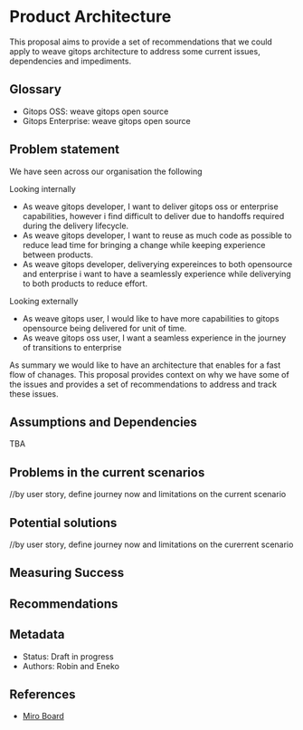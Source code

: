 # Product Architecture
This proposal aims to provide a set of recommendations that we could apply to weave gitops architecture to address 
some current issues, dependencies and impediments. 

## Glossary 

- Gitops OSS: weave gitops open source
- Gitops Enterprise: weave gitops open source

## Problem statement

We have seen across our organisation the following 

Looking internally

- As weave gitops developer, I want to deliver gitops oss or enterprise capabilities, however i find difficult to deliver due to handoffs
required during the delivery lifecycle.
- As weave gitops developer, I want to reuse as much code as possible to reduce lead time for bringing a change while keeping
experience between products.
- As weave gitops developer, deliverying expereinces to both opensource and enterprise i want to have a seamlessly experience
while deliverying to both products to reduce effort.  

Looking externally 


- As weave gitops user, I would like to have more capabilities to gitops opensource being delivered for unit of time.
- As weave gitops oss user, I want a seamless experience in the journey of transitions to enterprise 


As summary we would like to have an architecture that enables for a fast flow of chanages. This proposal 
provides context on why we have some of the issues and provides a set of recommendations to address and track these issues.

## Assumptions and Dependencies
TBA

## Problems in the current scenarios

//by user story, define journey now and limitations on the current scenario 

## Potential solutions

//by user story, define journey now and limitations on the curerrent scenario

## Measuring Success 

## Recommendations

## Metadata
- Status: Draft in progress
- Authors: Robin and Eneko 

## References

- [Miro Board](https://miro.com/app/board/uXjVOjyr1CY=/?share_link_id=995698723799)
